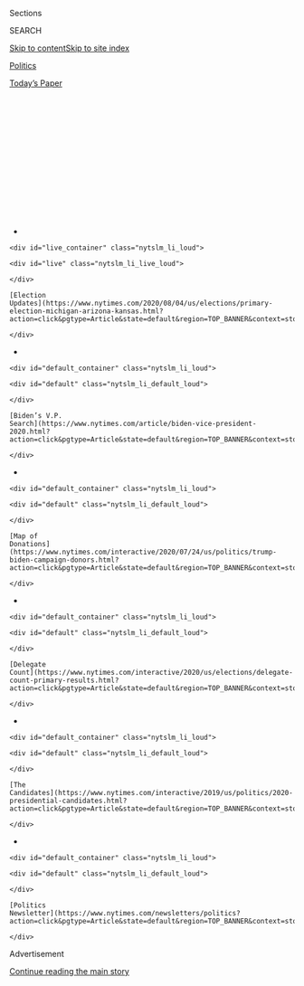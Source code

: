 <div id="app">

<div>

<div>

<div>

<div class="NYTAppHideMasthead css-1q2w90k e1suatyy0">

<div class="section css-ui9rw0 e1suatyy2">

<div class="css-eph4ug er09x8g0">

<div class="css-6n7j50">

</div>

<span class="css-1dv1kvn">Sections</span>

<div class="css-10488qs">

<span class="css-1dv1kvn">SEARCH</span>

</div>

[Skip to content](#site-content)[Skip to site
index](#site-index)

</div>

<div id="masthead-section-label" class="css-1wr3we4 eaxe0e00">

[Politics](https://www.nytimes.com/section/politics)

</div>

<div class="css-10698na e1huz5gh0">

</div>

</div>

<div id="masthead-bar-one" class="section hasLinks css-15hmgas e1csuq9d3">

<div class="css-uqyvli e1csuq9d0">

</div>

<div class="css-1uqjmks e1csuq9d1">

</div>

<div class="css-9e9ivx">

[](https://myaccount.nytimes.com/auth/login?response_type=cookie&client_id=vi)

</div>

<div class="css-1bvtpon e1csuq9d2">

[Today’s
Paper](https://www.nytimes.com/section/todayspaper)

</div>

</div>

</div>

</div>

<div data-aria-hidden="false">

<div id="site-content" data-role="main">

<div>

<div class="css-1aor85t" style="opacity:0.000000001;z-index:-1;visibility:hidden">

<div class="css-1hqnpie">

<div class="css-epjblv">

<span class="css-17xtcya">[Politics](/section/politics)</span><span class="css-x15j1o">|</span><span class="css-fwqvlz">The
Democrats Are Downsizing Their Convention to Almost
Nothing</span>

</div>

<div class="css-k008qs">

<div class="css-1iwv8en">

<span class="css-18z7m18"></span>

<div>

</div>

</div>

<span class="css-1n6z4y">https://nyti.ms/30nYTPO</span>

<div class="css-1705lsu">

<div class="css-4xjgmj">

<div class="css-4skfbu" data-role="toolbar" data-aria-label="Social Media Share buttons, Save button, and Comments Panel with current comment count" data-testid="share-tools">

  - 
  - 
  - 
  - 
    
    <div class="css-6n7j50">
    
    </div>

  - 

</div>

</div>

</div>

</div>

</div>

</div>

<div id="NYT_TOP_BANNER_REGION" class="css-13pd83m">

<div>

<div id="styln-elections-notifications-menu" class="section interactive-content interactive-size-medium css-1edisqu">

<div class="css-17ih8de interactive-body">

<div class="nytslm_innerContainer" data-aria-live="polite">

<div class="nytslm_title">

</div>

  - 
    
    <div id="live_container" class="nytslm_li_loud">
    
    <div id="live" class="nytslm_li_live_loud">
    
    </div>
    
    [Election
    Updates](https://www.nytimes.com/2020/08/04/us/elections/primary-election-michigan-arizona-kansas.html?action=click&pgtype=Article&state=default&region=TOP_BANNER&context=storylines_menu)
    
    </div>

  - 
    
    <div id="default_container" class="nytslm_li_loud">
    
    <div id="default" class="nytslm_li_default_loud">
    
    </div>
    
    [Biden’s V.P.
    Search](https://www.nytimes.com/article/biden-vice-president-2020.html?action=click&pgtype=Article&state=default&region=TOP_BANNER&context=storylines_menu)
    
    </div>

  - 
    
    <div id="default_container" class="nytslm_li_loud">
    
    <div id="default" class="nytslm_li_default_loud">
    
    </div>
    
    [Map of
    Donations](https://www.nytimes.com/interactive/2020/07/24/us/politics/trump-biden-campaign-donors.html?action=click&pgtype=Article&state=default&region=TOP_BANNER&context=storylines_menu)
    
    </div>

  - 
    
    <div id="default_container" class="nytslm_li_loud">
    
    <div id="default" class="nytslm_li_default_loud">
    
    </div>
    
    [Delegate
    Count](https://www.nytimes.com/interactive/2020/us/elections/delegate-count-primary-results.html?action=click&pgtype=Article&state=default&region=TOP_BANNER&context=storylines_menu)
    
    </div>

  - 
    
    <div id="default_container" class="nytslm_li_loud">
    
    <div id="default" class="nytslm_li_default_loud">
    
    </div>
    
    [The
    Candidates](https://www.nytimes.com/interactive/2019/us/politics/2020-presidential-candidates.html?action=click&pgtype=Article&state=default&region=TOP_BANNER&context=storylines_menu)
    
    </div>

  - 
    
    <div id="default_container" class="nytslm_li_loud">
    
    <div id="default" class="nytslm_li_default_loud">
    
    </div>
    
    [Politics
    Newsletter](https://www.nytimes.com/newsletters/politics?action=click&pgtype=Article&state=default&region=TOP_BANNER&context=storylines_menu)
    
    </div>

</div>

</div>

</div>

</div>

</div>

<div id="top-wrapper" class="css-1sy8kpn">

<div id="top-slug" class="css-l9onyx">

Advertisement

</div>

[Continue reading the main
story](#after-top)

<div class="ad top-wrapper" style="text-align:center;height:100%;display:block;min-height:250px">

<div id="top" class="place-ad" data-position="top" data-size-key="top">

</div>

</div>

<div id="after-top">

</div>

</div>

<div>

<div id="sponsor-wrapper" class="css-1hyfx7x">

<div id="sponsor-slug" class="css-19vbshk">

Supported by

</div>

[Continue reading the main
story](#after-sponsor)

<div id="sponsor" class="ad sponsor-wrapper" style="text-align:center;height:100%;display:block">

</div>

<div id="after-sponsor">

</div>

</div>

<div class="css-186x18t">

</div>

<div class="css-1vkm6nb ehdk2mb0">

# The Democrats Are Downsizing Their Convention to Almost Nothing

</div>

An event that was once expected to draw 50,000 people to Milwaukee may
now involve just 300, with plans still far from settled a month before
the convention.

<div class="css-79elbk" data-testid="photoviewer-wrapper">

<div class="css-z3e15g" data-testid="photoviewer-wrapper-hidden">

</div>

<div class="css-1a48zt4 ehw59r15" data-testid="photoviewer-children">

![<span class="css-16f3y1r e13ogyst0" data-aria-hidden="true">The
Democratic National Convention was moved out of the Fiserv Forum to a
smaller venue across downtown
Milwaukee.</span><span class="css-cnj6d5 e1z0qqy90" itemprop="copyrightHolder"><span class="css-1ly73wi e1tej78p0">Credit...</span><span><span>Eric
Baradat/Agence France-Presse — Getty
Images</span></span></span>](https://static01.nyt.com/images/2020/07/18/us/politics/17demconvention/17demconvention-articleLarge-v2.jpg?quality=75&auto=webp&disable=upscale)

</div>

</div>

<div class="css-18e8msd">

<div class="css-pdw9fk epjyd6m0">

<div class="css-1txwxcy ey68jwv0" data-aria-hidden="true">

[![Reid J.
Epstein](https://static01.nyt.com/images/2019/06/25/reader-center/author-reid-epstein/9e877853d8234217b58e5762253aa771-thumbLarge.png
"Reid J. Epstein")](https://www.nytimes.com/by/reid-j-epstein)[![Lisa
Lerer](https://static01.nyt.com/images/2018/09/11/us/politics/author-lisa-lerer/lisa-lerer-headshot-thumbLarge.png
"Lisa Lerer")](https://www.nytimes.com/by/lisa-lerer)

</div>

<div class="css-1baulvz">

By [<span class="css-1baulvz" itemprop="name">Reid J.
Epstein</span>](https://www.nytimes.com/by/reid-j-epstein) and
[<span class="css-1baulvz last-byline" itemprop="name">Lisa
Lerer</span>](https://www.nytimes.com/by/lisa-lerer)

</div>

</div>

  - 
    
    <div class="css-ld3wwf e16638kd2">
    
    July 17,
    2020
    
    </div>

  - 
    
    <div class="css-4xjgmj">
    
    <div class="css-d8bdto" data-role="toolbar" data-aria-label="Social Media Share buttons, Save button, and Comments Panel with current comment count" data-testid="share-tools">
    
      - 
      - 
      - 
      - 
        
        <div class="css-6n7j50">
        
        </div>
    
      - 
    
    </div>
    
    </div>

</div>

</div>

<div class="section meteredContent css-1r7ky0e" name="articleBody" itemprop="articleBody">

<div class="css-1fanzo5 StoryBodyCompanionColumn">

<div class="css-53u6y8">

When Democrats awarded their 2020 convention to Milwaukee, plans called
for a crowd of more than 50,000 delegates, journalists, party officials
and V.I.P.s. But as the coronavirus spread this spring and the
convention [was pushed back to
August](https://www.nytimes.com/2020/04/02/us/politics/milwaukee-democratic-convention-delayed.html),
the [number
dwindled](https://www.nytimes.com/2020/06/24/us/politics/democratic-convention-milwaukee-coronavirus.html).

First to 5,000 attendees. Then, a mere 1,000.

Now, one month before the party is set to gather at a convention site
smaller than the one originally selected, officials are expecting the
quadrennial event to include as few as 300 people — a number that
includes not only attendees but members of the news media, security
personnel, medical consultants and party workers.

Every aspect of the four-day Democratic National Convention, scheduled
to begin Aug. 17, has been scaled back from the ambitions set when
Milwaukee was named the host city in March 2019. A program of five to
six hours of daily speeches, engineered to entertain delegates in the
arena and draw heavy television coverage and headlines for [Joseph R.
Biden
Jr.](https://www.nytimes.com/interactive/2020/us/elections/joe-biden.html)
and his vice-presidential nominee, will be cut down closer to three
hours each night. Much of the program is likely to be pretaped videos,
according to people familiar with the planning.

On Thursday evening, convention planners sent an email [directing all
members of Congress and delegates to stay away from the
convention](https://www.nytimes.com/2020/07/16/us/politics/democratic-convention-milwaukee.html?action=click&module=Top%20Stories&pgtype=Homepage),
announcing that all party business meetings would be conducted
virtually.

</div>

</div>

<div class="css-1fanzo5 StoryBodyCompanionColumn">

<div class="css-53u6y8">

None of the Democratic presidential candidates who appeared on a primary
debate stage this year have plans to travel to Milwaukee, according to
aides, nor do former President Bill Clinton or Hillary Clinton, though
all said they would do whatever the campaign and party requested.

As of this week, only Mr. Biden and Tom Perez, the Democratic National
Committee chairman, are committed to come to Milwaukee, although party
officials said the program was still being written. They’ve even given
the event a new slogan to reflect the change: “Convention Across
America.”

The event is “anchored” in Milwaukee but much remains uncertain,
convention aides said, depending on the spread of the virus and the
advice of public health officials. What is clear is that the convention
is unlikely to resemble any in political history.

The image of Mr. Biden’s primary rivals standing behind him may take
place in Zoom boxes on a screen, if it happens at all. The classic photo
of the nominee, the running mate and their spouses embracing is certain
to be forbidden by social distancing requirements, while schmoozing
delegates who would have packed the raucous convention floor will
instead be spread out across the country, watching video streams.

Any buddy comedy-like banter between former President Barack Obama and
Mr. Biden, beloved by Democratic voters, will have to take place at a
six-foot distance — or through the magic of television.

</div>

</div>

<div class="css-1fanzo5 StoryBodyCompanionColumn">

<div class="css-53u6y8">

“Obviously this isn’t what we anticipated,” said Alex Lasry, who led
Milwaukee’s convention bid in 2018 and whose family controls the
downtown arena where the event was to take place. “On the bright side,
we’ll have hosted the most unique and consequential convention in
history.”

<div id="NYT_MAIN_CONTENT_1_REGION" class="css-9tf9ac">

<div>

<div id="styln-nfldraft-updates-block" class="section interactive-content interactive-size-medium css-1ftcdic">

<div class="css-17ih8de interactive-body">

<div id="styln-briefing-block" data-asset-id="">

<div class="briefing-block-header-section">

# [Latest Updates: 2020 Election](https://www.nytimes.com/2020/08/04/us/elections/primary-election-michigan-arizona-kansas.html?action=click&pgtype=Article&state=default&region=MAIN_CONTENT_1&context=storylines_live_updates)

<div class="briefing-block-ts">

Updated 2020-08-04T20:32:48.543Z

</div>

</div>

  - [Two G.O.P. Senate primaries offer — what else? — a test of loyalty
    to
    Trump.](https://www.nytimes.com/2020/08/04/us/elections/primary-election-michigan-arizona-kansas.html?action=click&pgtype=Article&state=default&region=MAIN_CONTENT_1&context=storylines_live_updates#link-3924dd44)
  - [President Trump is suddenly a big supporter of mail-in voting — in
    Florida.](https://www.nytimes.com/2020/08/04/us/elections/primary-election-michigan-arizona-kansas.html?action=click&pgtype=Article&state=default&region=MAIN_CONTENT_1&context=storylines_live_updates#link-32b39e33)
  - [Election experts warn Congress about widespread disenfranchisement
    of voters of color in
    November.](https://www.nytimes.com/2020/08/04/us/elections/primary-election-michigan-arizona-kansas.html?action=click&pgtype=Article&state=default&region=MAIN_CONTENT_1&context=storylines_live_updates#link-6d019753)

<div class="briefing-block-footer">

<div class="briefing-block-footer-meta">

[See more
updates](https://www.nytimes.com/2020/08/04/us/elections/primary-election-michigan-arizona-kansas.html?action=click&pgtype=Article&state=default&region=MAIN_CONTENT_1&context=storylines_live_updates)

</div>

</div>

</div>

</div>

</div>

</div>

</div>

The best-case scenario, Democrats familiar with convention planning say
now, is a polished program that’s a mix of live speeches, pretaped
videos and small events held at satellite locations in battleground
states and at landmarks across the country. Several officials mentioned
this year’s National Football League draft, in which coaches, college
stars and the league commissioner appeared live from their homes, as a
model.

“We’re hoping for small things like, can we get the delegate credentials
sent to us so people can have them as souvenirs,” said Jane Kleeb, the
Nebraska Democratic Party chairwoman. “Can we get some of those signs so
delegates can wave them at home?”

Democratic officials cautioned that virtually all aspects of the
convention remained in flux. Convention planners are consulting
regularly with public health officials in Milwaukee and with [two
epidemiologists brought on staff last
month](https://www.nytimes.com/2020/06/24/us/politics/democratic-convention-milwaukee-coronavirus.html).
Stephanie Cutter, a veteran of the 2004, 2008 and 2012 Democratic
campaigns, is tasked with writing the program of speakers but is still
weeks away from finalizing the schedule.

“I will appear if summoned,” said Stacey Abrams, the party star who
narrowly lost the 2018 race for Georgia governor.

But Democrats familiar with convention planning say there is a serious
likelihood that other high-wattage speakers — a group likely to include
Mr. Obama and Michelle Obama, Mr. and Mrs. Clinton, former President
Jimmy Carter and Senator Bernie Sanders of Vermont — will address
delegates and the nation from satellite locations.

The limited nature of the program will eliminate some of the spontaneous
moments that make conventions compelling political events with
appearances that can make or break a candidacy — and a political career.

</div>

</div>

<div class="css-1fanzo5 StoryBodyCompanionColumn">

<div class="css-53u6y8">

“There’s not going to be the balloons and all the yelling and cheering
that goes on at a convention,” said Terry McAuliffe, a former Democratic
National Committee chairman who oversaw the party’s 2000 and 2004
conventions.

Fewer speaking slots means fewer opportunities for up-and-coming
politicians to get a breakout moment, as Mr. Obama did with his 2004
keynote speech in Boston. Socially distanced addresses make it harder to
telegraph scenes of party unity. And television producers won’t have the
usual scenes of local party chairs announcing their votes or delegates
wearing state-appropriate clothing.

“Obviously when we are together in one space and physically together, it
is empowering,” said Senator Kamala Harris of California, a top
contender for the vice-presidential spot on Mr. Biden’s ticket, who
attended her first Democratic convention in 2000. “But we’re going to
have to find other ways to collectively empower and remind each other
that we’re in it together.”

Ms. Harris, like other former presidential candidates contacted for this
article, said she planned to do whatever the campaign asked, including
appearing in person if needed.

“Not planning to go and to my knowledge no one’s been in touch with us
about participating remotely or in person,” former Representative Beto
O’Rourke of Texas wrote in an email.

Unique on the general election calendar, conventions are the only time
when a party can choreograph a multiday event with broad viewership and
expect a week of all-but-one-sided media coverage to follow. With the
virus spreading, it’s unclear how the event will resonate with voters,
even as viewership could be higher with people stuck in quarantine at
home.

The typical goals of a national convention — fund-raising and motivating
the party faithful — have been met long ago by antipathy toward
[President
Trump](https://www.nytimes.com/interactive/2020/us/elections/donald-trump.html).
Mr. Biden’s standing has only increased as he has campaigned largely
from his Delaware home, leading Democratic officials to wonder whether
it’s not a bad thing for the convention to be less noticed than usual.

</div>

</div>

<div class="css-1fanzo5 StoryBodyCompanionColumn">

<div class="css-53u6y8">

For committed Democratic volunteers, a ticket to the convention is both
a reward and promissory note for continued engagement in the kind of
grass-roots organizing that powers campaigns. Without that, the event
becomes entirely for television, but lacking the drama that can make
conventions compelling to watch.

“I don’t think you’ll see four days of continuous coverage,” said Jay
Jacobs, the New York Democratic Party chairman. “I expect that everybody
and their mother who likes to speak will not have the opportunity to get
the coverage that they wanted.”

Democrats said the contrast between Mr. Trump’s event and their more
modest — and in their view more responsible — showing will be energizing
for their supporters and persuasive for undecided voters worried about
their futures and the rapid spread of the deadly virus.

Their decision comes as Mr. Trump has made clear he wants the Republican
convention to go on. Party officials moved it to Jacksonville, Fla.,
from Charlotte, N.C., because North Carolina state officials said they
would have to abide by social distancing rules. Many top Republicans are
[skipping the
event](https://www.nytimes.com/2020/07/13/us/politics/florida-virus-republican-convention.html),
flouting Mr. Trump’s desire for an elaborate gathering attended by large
crowds.

On Thursday, the Republican National Committee announced new details
about the convention, [confirming a New York Times report this
week](https://www.nytimes.com/2020/07/14/us/politics/republican-convention-jacksonville-virus-outdoors.html)
that the party was planning to shift some events outdoors.

“What you will see is thousands of unmasked people gathered together to
hear a speech versus the Democratic side where you have much smaller
numbers taking all the precautions,” said Leah Daughtry, who headed up
the Democratic conventions in 2016 and 2008. “Which side do you think
better represents you and is concerned about your health?”

Democrats long ago began scaling back their plans, eventually moving the
convention across downtown Milwaukee from Fiserv Forum, the city’s
professional basketball arena, to the Wisconsin Center, a modest
convention center that typically hosts events like the [city’s car
show](http://autoshowmilwaukee.com/). The last national political event
to take place there was the 2004 Green Party convention.

</div>

</div>

<div class="css-1fanzo5 StoryBodyCompanionColumn">

<div class="css-53u6y8">

Last week, the convention committee informed delegates that they would
be issued ballots via email. Voting will take place over a two-week
period in early August.

The City of Milwaukee has for now limited public gatherings to 250
people in one place. An ordinance [requiring the wearing of masks in
indoor and outdoor public
places](https://city.milwaukee.gov/Coronavirus/Prevention#masks) went
into effect Thursday.

The extraordinary nature of the public health crisis combined with Mr.
Biden’s widening lead over Mr. Trump [in the
polls](https://www.nytimes.com/2020/07/16/upshot/polls-biden-trump-how-accurate.html)
has led top Democratic officials — usually a skittish bunch still stung
by the 2016 election — to exude some confidence in their smaller
convention.

State parties are trying to find ways to energize their volunteers and
reward delegates, with plans in the works for drive-in events and
outdoor parties with the convention feed projected onto large screens.
Delegations are working together to replace the usual state party
breakfasts with regional Zoom events that can draw higher-wattage
speakers than small states would have been able to attract on their own.

“I think everybody is very cognizant that there are more important
things to worry about than the nature of the convention,” said Gilberto
Hinojosa, the Texas Democratic Party chairman. “We know who our nominee
is and we recognize that it is too dangerous to get together. We’re not
going to risk anybody’s life for a rah-rah convention that can be
conducted
virtually.”

</div>

</div>

<div>

</div>

</div>

<div>

</div>

<div>

</div>

<div id="NYT_BELOW_MAIN_CONTENT_REGION">

<div>

<div id="STLYN_guide_v1_STYLN_guide_a" class="section css-l08pwh interactive-content interactive-size-medium">

<div class="css-17ih8de interactive-body">

<div class="g-story g-freebird g-max-limit" data-preview-slug="styln-scroll-guide">

</div>

<div id="g-electionguide-id" class="g-electionguide">

<div class="g-electionguide-container">

<div class="g-electionguide-wrapper">

<div class="g-electionguide-logo">

</div>

# Our 2020 Election Guide

Updated Aug. 4, 2020

  - 
    
    -----
    
    ## The Latest
    
      - Five states are holding primary elections Tuesday, with voters
        in Arizona, Kansas, Michigan, Missouri and Washington State
        choosing nominees for Congress and local offices. [Follow live
        election updates
        here.](https://www.nytimes.com/2020/08/04/us/elections/primary-election-michigan-arizona-kansas.html?action=click&pgtype=Article&state=default&region=BELOW_MAIN_CONTENT&context=storylines_guide)

  - 
    
    -----
    
    ## Biden’s V.P. Search
    
      - [Here are 13
        women](https://www.nytimes.com/article/biden-vice-president-2020.html?action=click&pgtype=Article&state=default&region=BELOW_MAIN_CONTENT&context=storylines_guide)
        who have been under consideration to be Joe Biden’s running
        mate, and why each might be chosen — and might not be.

  - 
    
    -----
    
    ## Keep Up With Our Coverage
    
      - Get an
        [email](https://www.nytimes.com/newsletters/politics?action=click&pgtype=Article&state=default&region=BELOW_MAIN_CONTENT&context=storylines_guide)
        recapping the day’s news
    
    <!-- end list -->
    
      - Download our mobile app on
        [iOS](https://apps.apple.com/us/app/nytimes/id284862083?ls=1&mat_click_id=5c79ae7455014fd1bd66b5610c05b8f2-20191112-16948&referrer=mat_click_id%3D5c79ae7455014fd1bd66b5610c05b8f2-20191112-16948%26link_click_id%3D722930677036718082)
        and
        [Android](http://a.localytics.com/android?id=com.nytimes.android&referrer=utm_source%3Dother_nyt_mobile_web%26utm_medium%3DWeb%2520page%26utm_term%3DGeneral%2520Mobile%2520Page%26utm_campaign%3DNYT%2520Mobile%2520General%2520Page)
        and turn on Breaking News and Politics alerts

</div>

</div>

</div>

</div>

</div>

</div>

</div>

<div>

</div>

<div>

<div id="bottom-wrapper" class="css-1ede5it">

<div id="bottom-slug" class="css-l9onyx">

Advertisement

</div>

[Continue reading the main
story](#after-bottom)

<div id="bottom" class="ad bottom-wrapper" style="text-align:center;height:100%;display:block;min-height:90px">

</div>

<div id="after-bottom">

</div>

</div>

</div>

</div>

</div>

## Site Index

<div>

</div>

## Site Information Navigation

  - [© <span>2020</span> <span>The New York Times
    Company</span>](https://help.nytimes.com/hc/en-us/articles/115014792127-Copyright-notice)

<!-- end list -->

  - [NYTCo](https://www.nytco.com/)
  - [Contact
    Us](https://help.nytimes.com/hc/en-us/articles/115015385887-Contact-Us)
  - [Work with us](https://www.nytco.com/careers/)
  - [Advertise](https://nytmediakit.com/)
  - [T Brand Studio](http://www.tbrandstudio.com/)
  - [Your Ad
    Choices](https://www.nytimes.com/privacy/cookie-policy#how-do-i-manage-trackers)
  - [Privacy](https://www.nytimes.com/privacy)
  - [Terms of
    Service](https://help.nytimes.com/hc/en-us/articles/115014893428-Terms-of-service)
  - [Terms of
    Sale](https://help.nytimes.com/hc/en-us/articles/115014893968-Terms-of-sale)
  - [Site
    Map](https://spiderbites.nytimes.com)
  - [Help](https://help.nytimes.com/hc/en-us)
  - [Subscriptions](https://www.nytimes.com/subscription?campaignId=37WXW)

</div>

</div>

</div>

</div>
